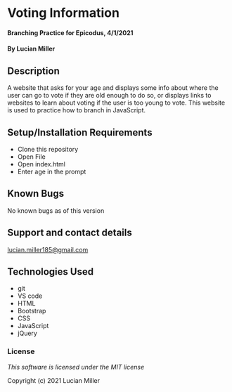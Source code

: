 # Voting Information

#### Branching Practice for Epicodus, 4/1/2021

#### By Lucian Miller

## Description

A website that asks for your age and displays some info about where the user can go to vote if they are old enough to do so, or displays links to websites to learn about voting if the user is too young to vote. This website is used to practice how to branch in JavaScript.

## Setup/Installation Requirements

* Clone this repository
* Open File
* Open index.html
* Enter age in the prompt

## Known Bugs

No known bugs as of this version

## Support and contact details

lucian.miller185@gmail.com

## Technologies Used

* git
* VS code
* HTML
* Bootstrap
* CSS
* JavaScript
* jQuery

### License

*This software is licensed under the MIT license*

Copyright (c) 2021 Lucian Miller

